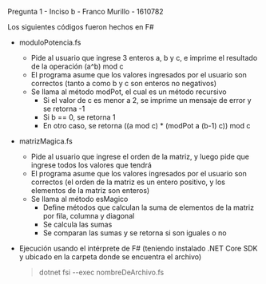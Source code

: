 Pregunta 1 - Inciso b - Franco Murillo - 1610782

Los siguientes códigos fueron hechos en F#

- moduloPotencia.fs
    - Pide al usuario que ingrese 3 enteros a, b y c, e imprime el resultado de la operación (a^b) mod c
    - El programa asume que los valores ingresados por el usuario son correctos (tanto a como b y c son enteros no negativos)
    - Se llama al método modPot, el cual es un método recursivo
        - Si el valor de c es menor a 2, se imprime un mensaje de error y se retorna -1
        - Si b == 0, se retorna 1
        - En otro caso, se retorna ((a mod c) * (modPot a (b-1) c)) mod c

- matrizMagica.fs
    - Pide al usuario que ingrese el orden de la matriz, y luego pide que ingrese todos los valores que tendrá
    - El programa asume que los valores ingresados por el usuario son correctos (el orden de la matriz es un entero positivo, y los elementos de la matriz son enteros)
    - Se llama al método esMagico
        - Define métodos que calculan la suma de elementos de la matriz por fila, columna y diagonal
        - Se calcula las sumas
        - Se comparan las sumas y se retorna si son iguales o no

- Ejecución usando el intérprete de F# (teniendo instalado .NET Core SDK y ubicado en la carpeta donde se encuentra el archivo)
  > dotnet fsi --exec nombreDeArchivo.fs

        

